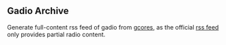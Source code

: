 ## Gadio Archive

Generate full-content rss feed of gadio from [gcores](https://www.gcores.com), as the official [rss feed](http://feed.tangsuanradio.com/gadio.xml) only provides partial radio content.
